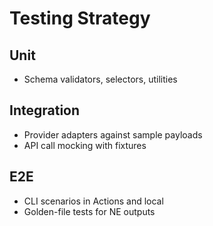# Testing Strategy

## Unit
- Schema validators, selectors, utilities

## Integration
- Provider adapters against sample payloads
- API call mocking with fixtures

## E2E
- CLI scenarios in Actions and local
- Golden-file tests for NE outputs
